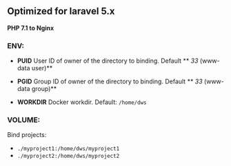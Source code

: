 ## Optimized for laravel 5.x
**PHP 7.1 to Nginx**

### ENV:

* **PUID**
User ID of owner of the directory to binding. Default ** *33* (www-data user)**

* **PGID**
Group ID of owner of the directory to binding. Default ** *33* (www-data group)**

* **WORKDIR**
Docker workdir. Default: `/home/dws`

### VOLUME:
Bind projects:
- `./myproject1:/home/dws/myproject1`
- `./myproject2:/home/dws/myproject2`